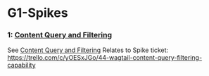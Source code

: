 # G1-Spikes
### 1: [Content Query and Filtering](1:Content_Query_and_Filtering/Content_Query_and_Filtering_Report.md)
 See [Content Query and Filtering](1:Content_Query_and_Filtering/Content_Query_and_Filtering_Report.md) 
 Relates to Spike ticket: https://trello.com/c/yOESxJGo/44-wagtail-content-query-filtering-capability

